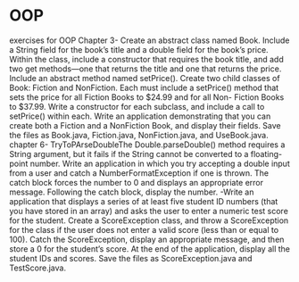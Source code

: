 # OOP
 exercises for OOP
Chapter 3- Create an abstract class named Book. Include a String field for the
 book’s title and a double field for the book’s price. Within the class,
 include a constructor that requires the book title, and add two get
 methods—one that returns the title and one that returns the price. Include
 an abstract method named setPrice(). Create two child classes of
 Book: Fiction and NonFiction. Each must include a setPrice() method
 that sets the price for all Fiction Books to $24.99 and for all Non-
 Fiction Books to $37.99. Write a constructor for each subclass, and
 include a call to setPrice() within each. Write an application demonstrating
 that you can create both a Fiction and a NonFiction Book,
 and display their fields. Save the files as Book.java, Fiction.java,
 NonFiction.java, and UseBook.java.
chapter 6- TryToPArseDoubleThe Double.parseDouble() method requires a String argument, but
 it fails if the String cannot be converted to a floating-point number.
 Write an application in which you try accepting a double input from
 a user and catch a NumberFormatException if one is thrown. The
 catch block forces the number to 0 and displays an appropriate error
 message. Following the catch block, display the number.
 -Write an application that displays a series of at least five student ID
 numbers (that you have stored in an array) and asks the user to enter
 a numeric test score for the student. Create a ScoreException class,
 and throw a ScoreException for the class if the user does not enter
 a valid score (less than or equal to 100). Catch the ScoreException,
 display an appropriate message, and then store a 0 for the student’s
 score. At the end of the application, display all the student IDs and
 scores. Save the files as ScoreException.java and TestScore.java.
